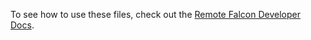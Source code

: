 To see how to use these files, check out the [Remote Falcon Developer Docs](https://docs.remotefalcon.com/docs/developer-docs/welcome).